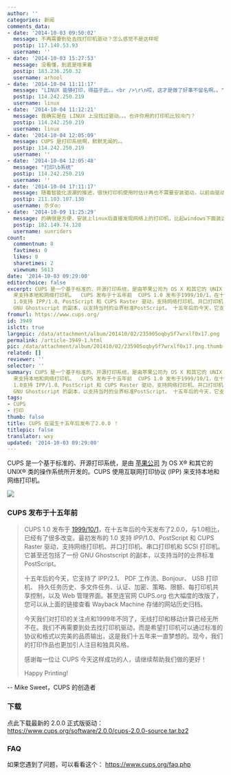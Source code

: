 ```yaml
---
author: ''
categories: 新闻
comments_data:
- date: '2014-10-03 09:50:02'
  message: 不再需要到处去找打印机驱动？怎么感觉不是这样呢
  postip: 117.140.53.93
  username: ''
- date: '2014-10-03 15:27:53'
  message: 没看懂，到底是啥来着
  postip: 183.236.250.32
  username: arhool
- date: '2014-10-04 11:11:17'
  message: "LINUX 能够打印，得益于此。。<br />\r\n哎，这才是做了好事不留名啊。。"
  postip: 114.242.250.219
  username: linux
- date: '2014-10-04 11:12:21'
  message: 我确实是在 LINUX 上没找过驱动。。。也许你用的打印机比较冷门？
  postip: 114.242.250.219
  username: linux
- date: '2014-10-04 12:05:09'
  message: CUPS 是打印系统啊，默默无闻的。。
  postip: 114.242.250.219
  username: ''
- date: '2014-10-04 12:05:48'
  message: "打印\b系统"
  postip: 114.242.250.219
  username: ''
- date: '2014-10-04 17:11:17'
  message: 随着智能化浪潮的推进，很快打印机使用时估计再也不需要安装驱动，以前由驱动完成的功能都可以由打印机内的嵌入式系统来处理，打印机设置账户和密码，认证登陆后就可以发送打印任务，并可一查看正在进行中以及排队中的任务，并调整任务顺序，取消暂定或者恢复任务等．所以，不就以后在Ubuntu这样的Linux系统上使用打印机这样的外围设备将会越来越容易
  postip: 211.103.107.130
  username: 朩ダo○
- date: '2014-10-09 11:25:29'
  message: 的确很是方便，安装上linux后直接发现网络上的打印机，比起windows下面装这个那个驱动简易多了@！～
  postip: 182.149.74.128
  username: sunriders
count:
  commentnum: 8
  favtimes: 0
  likes: 0
  sharetimes: 2
  viewnum: 5613
date: '2014-10-03 09:29:00'
editorchoice: false
excerpt: CUPS 是一个基于标准的、开源打印系统，是由苹果公司为 OS X 和其它的 UNIX 类的操作系统所开发的。CUPS 使用互联网打印协议 (IPP)
  来支持本地和网络打印机。  CUPS 发布于十五年前  CUPS 1.0 发布于1999/10/1，在十五年后的今天发布了2.0.0，与1.0相比，已经有了很多改变。最初发布的
  1.0支持 IPP/1.0、PostScript 和 CUPS Raster 驱动，支持网络打印机、并口打印机、串口打印机和 SCSI 打印机。它甚至还包括了一份
  GNU Ghostscript 的副本，以支持当时的业界标准PostScript。 十五年后的今天，它支持了 IPP/2.1、 PDF 工作流、Bonjour、
fromurl: https://www.cups.org/
id: 3949
islctt: true
largepic: /data/attachment/album/201410/02/235905oqby5f7wrxlf0x17.png
permalink: /article-3949-1.html
pic: /data/attachment/album/201410/02/235905oqby5f7wrxlf0x17.png.thumb.jpg
related: []
reviewer: ''
selector: ''
summary: CUPS 是一个基于标准的、开源打印系统，是由苹果公司为 OS X 和其它的 UNIX 类的操作系统所开发的。CUPS 使用互联网打印协议 (IPP)
  来支持本地和网络打印机。  CUPS 发布于十五年前  CUPS 1.0 发布于1999/10/1，在十五年后的今天发布了2.0.0，与1.0相比，已经有了很多改变。最初发布的
  1.0支持 IPP/1.0、PostScript 和 CUPS Raster 驱动，支持网络打印机、并口打印机、串口打印机和 SCSI 打印机。它甚至还包括了一份
  GNU Ghostscript 的副本，以支持当时的业界标准PostScript。 十五年后的今天，它支持了 IPP/2.1、 PDF 工作流、Bonjour、
tags:
- CUPS
- 打印
thumb: false
title: CUPS 在诞生十五年后发布了2.0.0 ！
titlepic: false
translator: wxy
updated: '2014-10-03 09:29:00'
---
```


CUPS 是一个基于标准的、开源打印系统，是由 [苹果公司](http://www.apple.com/) 为 OS X® 和其它的 UNIX® 类的操作系统所开发的。CUPS 使用互联网打印协议 (IPP) 来支持本地和网络打印机。


![](/data/attachment/album/201410/02/235905oqby5f7wrxlf0x17.png)


### CUPS 发布于十五年前



> 
> CUPS 1.0 发布于 [1999/10/1](https://web.archive.org/web/20000126074742/http://cups.org/news.html#01OCT1999)，在十五年后的今天发布了2.0.0，与1.0相比，已经有了很多改变。最初发布的 1.0 支持 IPP/1.0、PostScript 和 CUPS Raster 驱动，支持网络打印机、并口打印机、串口打印机和 SCSI 打印机。它甚至还包括了一份 GNU Ghostscript 的副本，以支持当时的业界标准 PostScript。
> 
> 
> 十五年后的今天，它支持了 IPP/2.1、 PDF 工作流、Bonjour、 USB 打印机、 持久任务历史、多文件任务、认证、加密、策略、限额、每打印机共享控制，以及 Web 管理界面。甚至连官网 CUPS.org 也大幅度的改版了，您可以从上面的链接查看 Wayback Machine 存储的网站历史归档。
> 
> 
> 今天我们对打印的关注点和1999年不同了，无线打印和移动计算已经无所不在。我们不再需要到处去找打印机驱动，而是希望打印机可以通过标准的协议和格式以完美的品质输出，这是我们十五年来一直梦想的。现今，我们的打印作品也更加引人注目和独具风格。
> 
> 
> 感谢每一位让 CUPS 今天这样成功的人，请继续帮助我们做的更好！
> 
> 
> Happy Printing!
> 
> 
> 


-- Mike Sweet，CUPS 的创造者


### 下载


点此下载最新的 2.0.0 正式版驱动： <https://www.cups.org/software/2.0.0/cups-2.0.0-source.tar.bz2>


### FAQ


如果您遇到了问题，可以看看这个： <https://www.cups.org/faq.php>